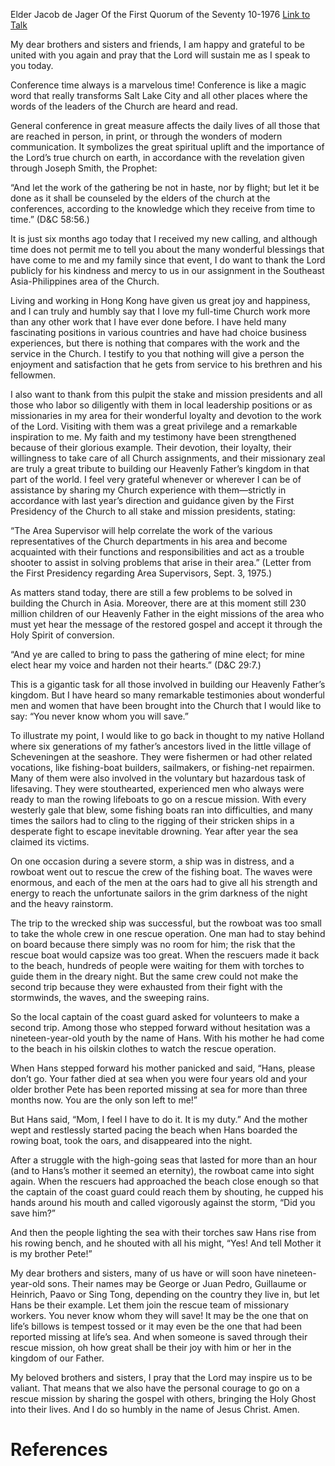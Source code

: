 Elder Jacob de Jager
Of the First Quorum of the Seventy
10-1976
[Link to Talk](https://www.churchofjesuschrist.org/study/general-conference/1976/10/you-never-know-who-you-may-save?lang=eng)

My dear brothers and sisters and friends, I am happy and grateful to be united with you again and pray that the Lord will sustain me as I speak to you today.

Conference time always is a marvelous time! Conference is like a magic word that really transforms Salt Lake City and all other places where the words of the leaders of the Church are heard and read.

General conference in great measure affects the daily lives of all those that are reached in person, in print, or through the wonders of modern communication. It symbolizes the great spiritual uplift and the importance of the Lord’s true church on earth, in accordance with the revelation given through Joseph Smith, the Prophet:

“And let the work of the gathering be not in haste, nor by flight; but let it be done as it shall be counseled by the elders of the church at the conferences, according to the knowledge which they receive from time to time.” (D&C 58:56.)

It is just six months ago today that I received my new calling, and although time does not permit me to tell you about the many wonderful blessings that have come to me and my family since that event, I do want to thank the Lord publicly for his kindness and mercy to us in our assignment in the Southeast Asia-Philippines area of the Church.

Living and working in Hong Kong have given us great joy and happiness, and I can truly and humbly say that I love my full-time Church work more than any other work that I have ever done before. I have held many fascinating positions in various countries and have had choice business experiences, but there is nothing that compares with the work and the service in the Church. I testify to you that nothing will give a person the enjoyment and satisfaction that he gets from service to his brethren and his fellowmen.

I also want to thank from this pulpit the stake and mission presidents and all those who labor so diligently with them in local leadership positions or as missionaries in my area for their wonderful loyalty and devotion to the work of the Lord. Visiting with them was a great privilege and a remarkable inspiration to me. My faith and my testimony have been strengthened because of their glorious example. Their devotion, their loyalty, their willingness to take care of all Church assignments, and their missionary zeal are truly a great tribute to building our Heavenly Father’s kingdom in that part of the world. I feel very grateful whenever or wherever I can be of assistance by sharing my Church experience with them—strictly in accordance with last year’s direction and guidance given by the First Presidency of the Church to all stake and mission presidents, stating:

“The Area Supervisor will help correlate the work of the various representatives of the Church departments in his area and become acquainted with their functions and responsibilities and act as a trouble shooter to assist in solving problems that arise in their area.” (Letter from the First Presidency regarding Area Supervisors, Sept. 3, 1975.)

As matters stand today, there are still a few problems to be solved in building the Church in Asia. Moreover, there are at this moment still 230 million children of our Heavenly Father in the eight missions of the area who must yet hear the message of the restored gospel and accept it through the Holy Spirit of conversion.

“And ye are called to bring to pass the gathering of mine elect; for mine elect hear my voice and harden not their hearts.” (D&C 29:7.)

This is a gigantic task for all those involved in building our Heavenly Father’s kingdom. But I have heard so many remarkable testimonies about wonderful men and women that have been brought into the Church that I would like to say: “You never know whom you will save.”

To illustrate my point, I would like to go back in thought to my native Holland where six generations of my father’s ancestors lived in the little village of Scheveningen at the seashore. They were fishermen or had other related vocations, like fishing-boat builders, sailmakers, or fishing-net repairmen. Many of them were also involved in the voluntary but hazardous task of lifesaving. They were stouthearted, experienced men who always were ready to man the rowing lifeboats to go on a rescue mission. With every westerly gale that blew, some fishing boats ran into difficulties, and many times the sailors had to cling to the rigging of their stricken ships in a desperate fight to escape inevitable drowning. Year after year the sea claimed its victims.

On one occasion during a severe storm, a ship was in distress, and a rowboat went out to rescue the crew of the fishing boat. The waves were enormous, and each of the men at the oars had to give all his strength and energy to reach the unfortunate sailors in the grim darkness of the night and the heavy rainstorm.

The trip to the wrecked ship was successful, but the rowboat was too small to take the whole crew in one rescue operation. One man had to stay behind on board because there simply was no room for him; the risk that the rescue boat would capsize was too great. When the rescuers made it back to the beach, hundreds of people were waiting for them with torches to guide them in the dreary night. But the same crew could not make the second trip because they were exhausted from their fight with the stormwinds, the waves, and the sweeping rains.

So the local captain of the coast guard asked for volunteers to make a second trip. Among those who stepped forward without hesitation was a nineteen-year-old youth by the name of Hans. With his mother he had come to the beach in his oilskin clothes to watch the rescue operation.

When Hans stepped forward his mother panicked and said, “Hans, please don’t go. Your father died at sea when you were four years old and your older brother Pete has been reported missing at sea for more than three months now. You are the only son left to me!”

But Hans said, “Mom, I feel I have to do it. It is my duty.” And the mother wept and restlessly started pacing the beach when Hans boarded the rowing boat, took the oars, and disappeared into the night.

After a struggle with the high-going seas that lasted for more than an hour (and to Hans’s mother it seemed an eternity), the rowboat came into sight again. When the rescuers had approached the beach close enough so that the captain of the coast guard could reach them by shouting, he cupped his hands around his mouth and called vigorously against the storm, “Did you save him?”

And then the people lighting the sea with their torches saw Hans rise from his rowing bench, and he shouted with all his might, “Yes! And tell Mother it is my brother Pete!”

My dear brothers and sisters, many of us have or will soon have nineteen-year-old sons. Their names may be George or Juan Pedro, Guillaume or Heinrich, Paavo or Sing Tong, depending on the country they live in, but let Hans be their example. Let them join the rescue team of missionary workers. You never know whom they will save! It may be the one that on life’s billows is tempest tossed or it may even be the one that had been reported missing at life’s sea. And when someone is saved through their rescue mission, oh how great shall be their joy with him or her in the kingdom of our Father.

My beloved brothers and sisters, I pray that the Lord may inspire us to be valiant. That means that we also have the personal courage to go on a rescue mission by sharing the gospel with others, bringing the Holy Ghost into their lives. And I do so humbly in the name of Jesus Christ. Amen.

# References
